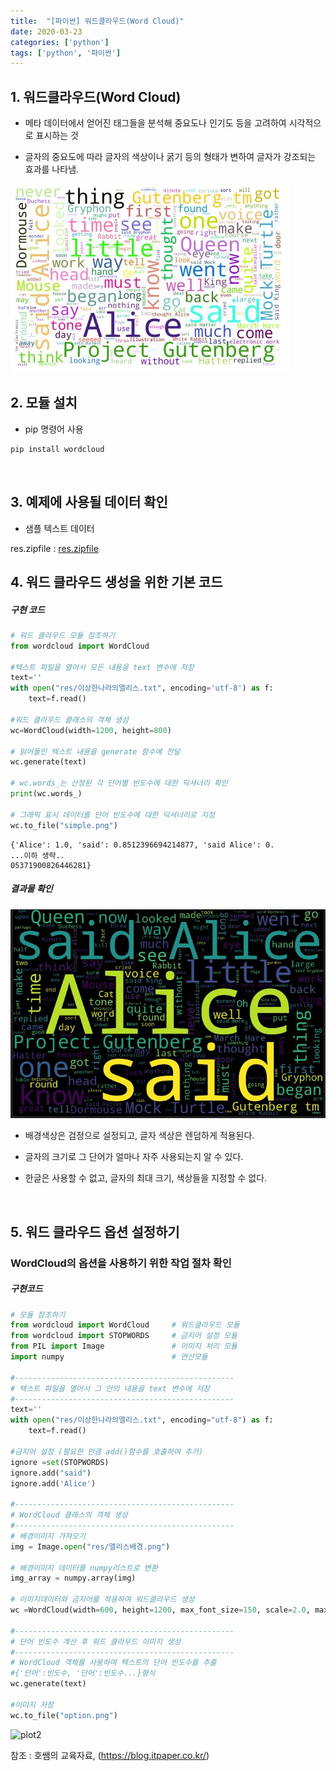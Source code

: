 ```yaml
---
title:  "[파이썬] 워드클라우드(Word Cloud)"
date: 2020-03-23
categories: ['python']
tags: ['python', '파이썬']
---
```

## 1. 워드클라우드(Word Cloud)

- 메타 데이터에서 얻어진 태그들을 분석해 중요도나 인기도 등을 고려하여 시각적으로 표시하는 것

- 글자의 중요도에 따라 글자의 색상이나 굵기 등의 형태가 변하여 글자가 강조되는 효과를 나타냄.

![wordcloud](/assets/Images/python/chapter30/1_wordcloud.JPG)
<br>

## 2. 모듈 설치

- pip 명령어 사용

```cmd
pip install wordcloud
```
<br>

## 3. 예제에 사용될 데이터 확인

- 샘플 텍스트 데이터

res.zipfile : [res.zipfile](/assets/download/python/chapter30/res.ZIP)
<br>

## 4. 워드 클라우드 생성을 위한 기본 코드

##### 구현 코드
```python
# 워드 클라우드 모듈 참조하기
from wordcloud import WordCloud

#텍스트 파일을 열어서 모든 내용을 text 변수에 저장
text=''
with open("res/이상한나라의앨리스.txt", encoding='utf-8') as f:
	text=f.read()

#워드 클라우드 클래스의 객체 생성
wc=WordCloud(width=1200, height=800)

# 읽어들인 텍스트 내용을 generate 함수에 전달
wc.generate(text)

# wc.words_는 산정된 각 단어별 빈도수에 대한 딕셔너리 확인
print(wc.words_)

# 그래픽 표시 데이터를 단어 빈도수에 대한 딕셔너리로 지정
wc.to_file("simple.png")
```

```
{'Alice': 1.0, 'said': 0.8512396694214877, 'said Alice': 0.
...이하 생략..
05371900826446281}
```

##### 결과물 확인

![plot](/assets/Images/python/chapter30/2_plot1.JPG)

- 배경색상은 검정으로 설정되고, 글자 색상은 렌덤하게 적용된다.

- 글자의 크기로 그 단어가 얼마나 자주 사용되는지 알 수 있다.

- 한글은 사용할 수 없고, 글자의 최대 크기, 색상들을 지정할 수 없다.

<br>

## 5. 워드 클라우드 옵션 설정하기

### WordCloud의 옵션을 사용하기 위한 작업 절차 확인

##### 구현코드

```python
# 모듈 참조하기
from wordcloud import WordCloud		# 워드클라우드 모듈
from wordcloud import STOPWORDS 	# 금지어 설정 모듈
from PIL import Image 				# 이미지 처리 모듈
import numpy 						# 연산모듈

#-------------------------------------------------
# 텍스트 파일을 열어서 그 안의 내용을 text 변수에 저장
#-------------------------------------------------
text=''
with open("res/이상한나라의앨리스.txt", encoding="utf-8") as f:
	text=f.read()

#금지어 설정 (필요한 만큼 add()함수를 호출하여 추가)
ignore =set(STOPWORDS)
ignore.add("said")
ignore.add('Alice')

#-------------------------------------------------
# WordCloud 클래스의 객체 생성
#-------------------------------------------------
# 배경이미지 가져오기
img = Image.open("res/앨리스배경.png")

# 배경이미지 데이터를 numpy리스트로 변환
img_array = numpy.array(img)

# 이미지데이터와 금지어를 적용하여 워드클라우드 생성
wc =WordCloud(width=600, height=1200, max_font_size=150, scale=2.0, max_words=100, stopwords=ignore, mask=img_array)

#-------------------------------------------------
# 단어 빈도수 계산 후 워드 클라우드 이미지 생성
#-------------------------------------------------
# WordCloud 객체를 사용하여 텍스트의 단어 빈도수를 추출
#{'단어':빈도수, '단어':빈도수...}형식
wc.generate(text)

#이미지 저장
wc.to_file("option.png")
````

![plot2](/assets/Images/python/chapter30/3_plot2.JPG)


참조 : 호쌤의 교육자료, (<https://blog.itpaper.co.kr/>)